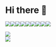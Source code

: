 <h1>Hi there 👋</h1>

<div style="display: flex; flex-wrap: wrap">
  <img src="https://img.shields.io/badge/-HTML5-E34F26?logo=html5&logoColor=white" />
  <img src="https://img.shields.io/badge/-CSS3-1572B6?logo=css3&logoColor=white" />
  <img src="https://img.shields.io/badge/-JavaScript-F7DF1E?logo=javascript&logoColor=white" />
  <img src="https://img.shields.io/badge/-Node.js-339933?logo=nodedotjs&logoColor=white" />
  <img src="https://img.shields.io/badge/-Express-000000?logo=express&logoColor=white" />
  <img src="https://img.shields.io/badge/-Vite-646CFF?logo=vite&logoColor=white" />
  <img src="https://img.shields.io/badge/-React-61DAFB?logo=react&logoColor=white" />
  <img src="https://img.shields.io/badge/-GraphQL-E10098?logo=graphql&logoColor=white" />
  <img src="https://img.shields.io/badge/-Photoshop-31A8FF?logo=adobephotoshop&logoColor=white" />
</div>

<br>

<div>
  <a href="https://github.com/wishba">
    <img src="https://github-readme-stats.vercel.app/api?username=wishba&theme=dark&show_icons=true" />
  </a>
</div>

<div>
  <a href="https://github.com/wishba">
    <img src="https://github-readme-stats.vercel.app/api/top-langs/?username=wishba&theme=dark" />
  </a>
</div>

<!--
  https://simpleicons.org/
-->
